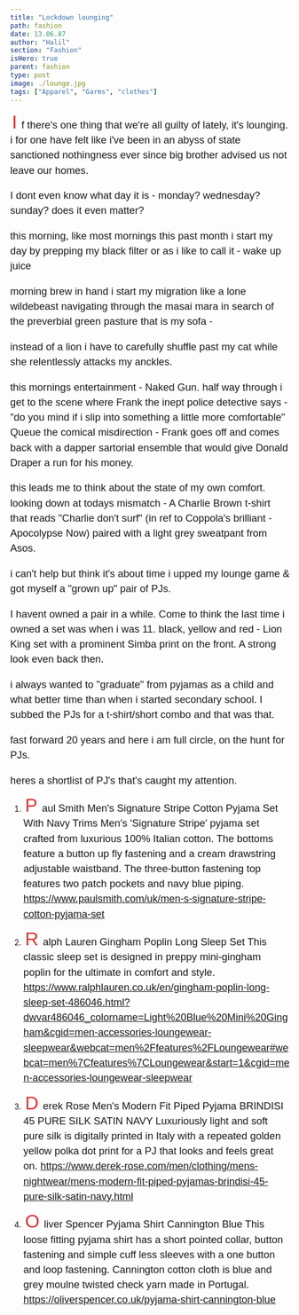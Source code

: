 ```yaml
---
title: "Lockdown lounging"
path: fashion
date: 13.06.87
author: "Halil"
section: "Fashion"
isHero: true
parent: fashion
type: post
image: ./lounge.jpg
tags: ["Apparel", "Garms", "clothes"]
---
```

<style>

@import url('https://fonts.googleapis.com/css2?family=Marck+Script&display=swap');
@import url('https://fonts.googleapis.com/css2?family=Lato:ital,wght@0,400;0,700;1,400;1,700&display=swap');
@import url('https://fonts.googleapis.com/css2?family=Changa&display=swap');

p:first-of-type:first-letter {
    font-size: 1.75rem;
    color: rgb(219, 51, 52);
    padding-top: 30px;
    padding-right: 8px;
    padding-left: 3px
}

p {
    font-size: 0.9rem;
    line-height: 1.85rem;
    font-family: 'Lato', sans-serif;
}

ul > li {
    font-size: 0.9rem;
    line-height: 1.45rem;
    letter-spacing: 0.025rem;
    font-family: 'Lato', sans-serif;
}

h4 {
    font-family: Arial, Helvetica, sans-serif;
    font-size: 1.4rem;
    letter-spacing: 0.005rem;
    color: #000000
    padding: 0;
    margin: 10px 0 30px 0;
}

@media (min-width: 768px) {

    p:first-of-type:first-letter {
        font-size: 2.1rem;
        color: rgb(219, 51, 52);
        padding-top: 30px;
        padding-right: 8px;
        padding-left: 3px;
    }

    p {
        font-size: 1.15rem;
        line-height: 1.7rem;
        font-family: 'Nunito', sans-serif;sans-serif;
    }

    ul > li {
        font-size: 1.05rem;
        line-height: 1.55rem;
        font-family: 'Nunito', sans-serif;sans-serif;
    }

    h4 {
        font-size: 1.8rem;
    }
}

@media (min-width: 1024px) {

    p:first-of-type:first-letter {
        font-size: 2.1rem;
        color: rgb(219, 51, 52);
        padding-top: 30px;
        padding-right: 8px;
        padding-left: 3px;
    }

    p {
        font-size: 1.15rem;
        line-height: 1.7rem;
        font-family: 'Nunito', sans-serif;sans-serif;
    }

    ul > li {
        font-size: 1.05rem;
        line-height: 1.55rem;
        font-family: 'Nunito', sans-serif;sans-serif;
    }

    h4 {
        font-size: 2rem;
    }
}

</style>

If there's one thing that we're all guilty of lately, it's lounging.
i for one have felt like i've been in an abyss of state sanctioned nothingness ever since big brother
advised us not leave our homes.

I dont even know what day it is - monday? wednesday? sunday? does it even matter? 

this morning,
like most mornings this past month i start my day by prepping my black filter or as i like to call it - wake up juice

morning brew in hand i start my migration
like a lone wildebeast navigating through the masai mara
in search of the preverbial green pasture that is my sofa -

instead of a lion i have to carefully shuffle past my cat 
while she relentlessly attacks my anckles.

this mornings entertainment - Naked Gun.
half way through 
i get to the scene where Frank the inept 
police detective says - "do you mind if i slip into something a little more comfortable" 
Queue the comical misdirection - Frank goes off and comes back with a dapper sartorial ensemble that 
would give Donald Draper a run for his money. 

this leads me to think about the state of my own comfort. looking down at todays mismatch - 
A Charlie Brown t-shirt that reads "Charlie don't surf" (in ref to Coppola's brilliant - Apocolypse Now) 
paired with a light grey sweatpant from Asos.

i can't help but think it's about time i upped my lounge game & got myself a "grown up" pair of PJs.

I havent owned a pair in a while. Come to think the last time i owned a set was when i was 11.
black, yellow and red - Lion King set with a prominent Simba print on the front.
A strong look even back then.

i always wanted to "graduate" from pyjamas as a child
and what better time than when i started secondary school. I subbed the PJs for a t-shirt/short combo and
that was that.

fast forward 20 years and here i am full circle, on the hunt for PJs. 

heres a shortlist of PJ's that's caught my attention.

1. Paul Smith
Men's Signature Stripe Cotton Pyjama Set With Navy Trims
Men's 'Signature Stripe' pyjama set crafted from luxurious 100% Italian cotton. The bottoms feature a button up fly fastening and a cream drawstring adjustable waistband. The three-button fastening top features two patch pockets and navy blue piping.
https://www.paulsmith.com/uk/men-s-signature-stripe-cotton-pyjama-set

2. Ralph Lauren
Gingham Poplin Long Sleep Set
This classic sleep set is designed in preppy mini-gingham poplin for the ultimate in comfort and style.
https://www.ralphlauren.co.uk/en/gingham-poplin-long-sleep-set-486046.html?dwvar486046_colorname=Light%20Blue%20Mini%20Gingham&cgid=men-accessories-loungewear-sleepwear&webcat=men%2Ffeatures%2FLoungewear#webcat=men%7Cfeatures%7CLoungewear&start=1&cgid=men-accessories-loungewear-sleepwear

3. Derek Rose
Men's Modern Fit Piped Pyjama
BRINDISI 45 PURE SILK SATIN NAVY
Luxuriously light and soft pure silk is digitally printed in Italy with a repeated golden yellow polka dot 
print for a PJ that looks and feels great on.
https://www.derek-rose.com/men/clothing/mens-nightwear/mens-modern-fit-piped-pyjamas-brindisi-45-pure-silk-satin-navy.html

4. Oliver Spencer
Pyjama Shirt Cannington Blue
This loose fitting pyjama shirt has a short pointed collar, button fastening and simple cuff 
less sleeves with a one button and loop fastening.
Cannington cotton cloth is blue and grey moulne twisted check yarn made in Portugal.
https://oliverspencer.co.uk/pyjama-shirt-cannington-blue 